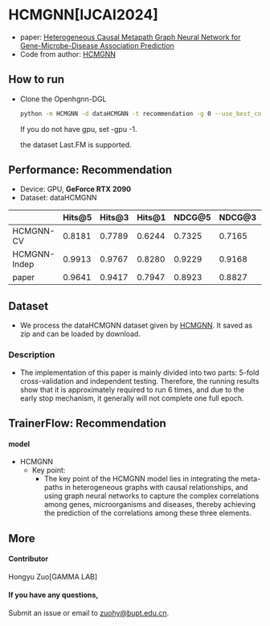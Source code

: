 # HCMGNN[IJCAI2024]

-   paper: [Heterogeneous Causal Metapath Graph Neural Network for Gene-Microbe-Disease Association Prediction](https://arxiv.org/pdf/2406.19156)
-   Code from author: [HCMGNN](https://github.com/zkxinxin/HCMGNN)

## How to run

- Clone the Openhgnn-DGL

  ```bash
  python -m HCMGNN -d dataHCMGNN -t recommendation -g 0 --use_best_config
  ```

  If you do not have gpu, set -gpu -1.

  the dataset Last.FM is supported.

## Performance: Recommendation

-   Device: GPU, **GeForce RTX 2090**
-   Dataset: dataHCMGNN

|               | Hits@5  | Hits@3  | Hits@1  | NDCG@5  | NDCG@3  | NDCG@1  |  MRR   |
| :------------ | :------ | :------ | :------ | :------ | :------ | :------ | :----- |
| HCMGNN-CV     | 0.8181  | 0.7789  | 0.6244  | 0.7325  | 0.7165  | 0.6244  | 0.7181 |
| HCMGNN-Indep  | 0.9913  | 0.9767  | 0.8280  | 0.9229  | 0.9168  | 0.8280  | 0.9005 |
| paper         | 0.9641  | 0.9417  | 0.7947  | 0.8923  | 0.8827  | 0.7947  | 0.8712 |

## Dataset

-   We process the dataHCMGNN dataset given by [HCMGNN](https://github.com/zkxinxin/HCMGNN). It saved as zip and can be loaded by download.

### Description

-   The implementation of this paper is mainly divided into two parts: 5-fold cross-validation and independent testing. Therefore, the running results show that it is approximately required to run 6 times, and due to the early stop mechanism, it generally will not complete one full epoch.

  

## TrainerFlow: Recommendation

#### model

* HCMGNN
    * Key point:
        * The key point of the HCMGNN model lies in integrating the meta-paths in heterogeneous graphs with causal relationships, and using graph neural networks to capture the complex correlations among genes, microorganisms and diseases, thereby achieving the prediction of the correlations among these three elements.

## More

#### Contributor

Hongyu Zuo[GAMMA LAB]

#### If you have any questions,

Submit an issue or email to  [zuohy@bupt.edu.cn](mailto:myth@bupt.edu.cn).



